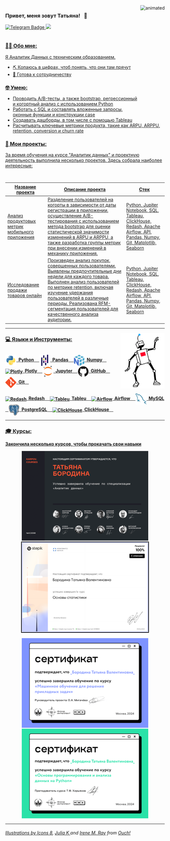 <img src="https://github.com/t-borodina/t-borodina/blob/main/3d-isometric-financial-statistics-and-currency-analytics.gif"  alt="animated" align="right" height="350"/>

  ### Привет, меня зовут Татьяна! &nbsp; :wave:
  
<div id="badges" >
  <a href="https://t.me/tanizm">
  <img src="https://img.shields.io/badge/Telegram-blue?logo=telegram&logoColor=white?logo=telegram&style=flat" alt="Telegram Badge"height="40"/>
  <a href="https://wa.me/79169805436">
  <img src="https://img.shields.io/badge/WhatsApp-teal?logo=whatsapp&logoColor=white?logo=whatsapp&style=flat"height="40"/>
</div>
<br />
    
### :man_technologist: Обо мне:
Я Аналитик Данных  с техническим образованием.

- :pick: Копаюсь в цифрах, чтоб понять, что они там прячут
- :handshake: Готова к сотрудничеству



### :nerd_face: Умею:

- Проводить A/B-тесты, а также bootstrap, регрессионный и когортный анализ с использованием Python
- Работать с SQL и составлять вложенные запросы, оконные функции и конструкции case
- Создавать дашборды, в том числе с помощью Tableau
- Расчитывать ключевые метрики продукта, такие как ARPU, ARPPU, retention, conversion и churn rate

### :book: Мои проекты:
За время обучения на курсе "Аналитик данных" и проектную деятельность выполнила несколько проектов. Здесь собрала наиболее интересные:
</p>

<div align="center">
<br />
  
|Название проекта| Описание проекта| Стек|
|----------------|-----------------|-----|
|[Анализ продуктовых метрик мобильного приложения](https://github.com/t-borodina/t-borodina/blob/main/Mobile_app_analytics.ipynb)|Разделение пользователей на когорты в зависимости от даты регистрации в приложении, осуществление А/B-тестирования с использованием метода bootstrap для оценки статистической значимости изменений в ARPU и ARPPU, а также разработка группы метрик при внесении изменений в механику приложения.|Python, Jupiter Notebook, SQL, Tableau, ClickHouse, Redash, Apache Airflow, API, Pandas, Numpy, Git, Matplotlib, Seaborn|
|[Исследование продажи товаров онлайн](https://github.com/t-borodina/t-borodina/blob/main/e-commerce.ipynb)|Произведен анализ покупок, совершенных пользователями. Выявлены предпочтительные дни недели для каждого товара. Выполнен анализ пользователей по метрике retention, включая изучение удержания пользователей в различные периоды. Реализована RFM-сегментация пользователей для качественного анализа аудитории.|Python, Jupiter Notebook, SQL, Tableau, ClickHouse, Redash, Apache Airflow, API, Pandas, Numpy, Git, Matplotlib, Seaborn|
</div>

---

<img src="https://github.com/t-borodina/t-borodina/blob/main/transistor-robot.gif"  alt="animated" align="right" width="140"/>

### :computer: Языки и Инструменты:
<br />
<div><strong>
<img src="https://github.com/devicons/devicon/blob/master/icons/python/python-original.svg" title="Python" alt="Python" width="35" height="35" valign="middle"/>&nbsp;
<span>Python</span> &nbsp;&nbsp;&nbsp;
<img src="https://github.com/devicons/devicon/blob/master/icons/pandas/pandas-original.svg" title="Pandas" alt="Pandas" width="35" height="35" valign="middle"/>&nbsp;
<span>Pandas</span> &nbsp;&nbsp;&nbsp;
<img src="https://github.com/devicons/devicon/blob/master/icons/numpy/numpy-original.svg" title="Numpy" alt="Numpy" width="35" height="35" valign="middle"/>&nbsp;
<span>Numpy</span> &nbsp;&nbsp;&nbsp;
<img src="https://icon.icepanel.io/Technology/svg/Ploty.svg" title="Plotly" alt="Plotly" width="35" height="35" valign="middle"/>&nbsp;
<span>Plotly</span> &nbsp;&nbsp;&nbsp;
<img src="https://github.com/devicons/devicon/blob/master/icons/jupyter/jupyter-original.svg" title="Jupyter" alt="Jupyter" width="35" height="35" valign="middle"/>&nbsp;
<span>Jupyter</span> &nbsp;&nbsp;&nbsp;
<img src="https://github.com/devicons/devicon/blob/master/icons/github/github-original.svg" title="GitHub" alt="GitHub" width="35" height="35" valign="middle"/>&nbsp;
<span>GitHub</span> &nbsp;&nbsp;&nbsp;
<img src="https://github.com/devicons/devicon/blob/master/icons/git/git-original.svg" title="Git" alt="Git" width="35" height="35" valign="middle"/>&nbsp;
<span>Git</span> &nbsp;&nbsp;&nbsp;
</div><strong/>
<br />
<div>
<img src="https://www.vectorlogo.zone/logos/redashio/redashio-icon.svg" title="Redash" alt="Redash" width="35" height="35" valign="middle"/>&nbsp;
<span>Redash</span> &nbsp;&nbsp;&nbsp;
<img src="https://img.icons8.com/color/144/tableau-software.png" title="Tableu" alt="Tableu" width="35" height="35" valign="middle"/>&nbsp;
<span>Tableu</span> &nbsp;&nbsp;&nbsp;
<img src="https://icon.icepanel.io/Technology/svg/Apache-Airflow.svg" title="Airflow" alt="Airflow" width="35" height="35" valign="middle"/>&nbsp;
<span>Airflow</span> &nbsp;&nbsp;&nbsp;
<img src="https://github.com/devicons/devicon/blob/master/icons/mysql/mysql-original.svg" title="MySQL" alt="MySQL" width="35" height="35" valign="middle"/>&nbsp;
<span>MySQL</span> &nbsp;&nbsp;
<img src="https://github.com/devicons/devicon/blob/master/icons/postgresql/postgresql-original.svg" title="PostgreSQL" alt="PostgreSQL" width="35" height="35" valign="middle"/>&nbsp;
<span>PostgreSQL</span> &nbsp;&nbsp;&nbsp;
<img src="https://www.cdnlogo.com/logos/c/57/clickhouse.svg" title="ClickHouse" alt="ClickHouse" width="35" height="35" valign="middle"/>&nbsp;
<span>ClickHouse</span> &nbsp;&nbsp;&nbsp;

---

### :mortar_board: Курсы:

Закончила несколько курсов, чтобы прокачать свои навыки

<p align="center">
  <img src="https://github.com/t-borodina/t-borodina/blob/main/karpov.courses.png" width="400"/>
  <img src="https://github.com/t-borodina/t-borodina/blob/main/statistics_stepik.png" width="400" style="border: 2px solid black;"/>
</p>
<p align="center">
  <img src="https://github.com/t-borodina/t-borodina/blob/main/ml_msu.png" width="400"/>
  <img src="https://github.com/t-borodina/t-borodina/blob/main/python_msu.png" width="400"/>
</p>

---

###### Illustrations by <a href="https://icons8.com/illustrations/author/zD2oqC8lLBBA">Icons 8<a>, </a>  <a href="https://icons8.com/illustrations/author/mNCLibjicqSz">Julia K <a> and </a> </a><a href="https://icons8.com/illustrations/author/kP9rc8JiBCcz">Irene M. Ray</a> from <a href="https://icons8.com/illustrations">Ouch!</a>
